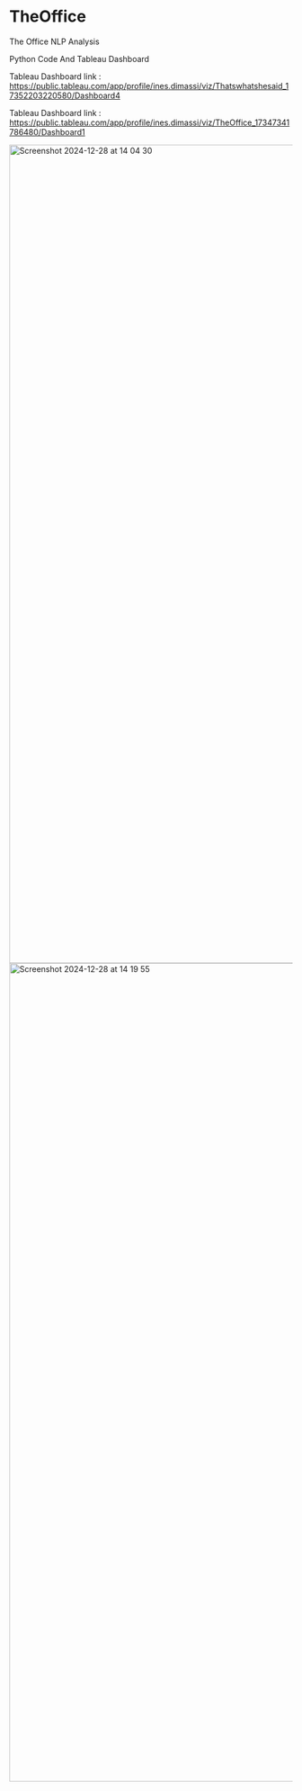 # TheOffice
The Office NLP Analysis

Python Code And Tableau Dashboard 

Tableau Dashboard link : https://public.tableau.com/app/profile/ines.dimassi/viz/Thatswhatshesaid_17352203220580/Dashboard4

Tableau Dashboard link : https://public.tableau.com/app/profile/ines.dimassi/viz/TheOffice_17347341786480/Dashboard1

<img width="1455" alt="Screenshot 2024-12-28 at 14 04 30" src="https://github.com/user-attachments/assets/37704fe9-cccb-40ab-bb2d-39693a877e42" />


<img width="1455" alt="Screenshot 2024-12-28 at 14 19 55" src="https://github.com/user-attachments/assets/3ae8ee1b-e5ed-4af7-8304-8b4739f55407" />
